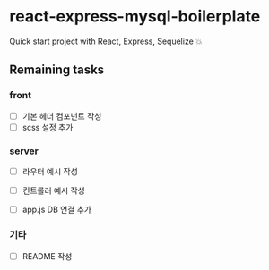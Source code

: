 # react-express-mysql-boilerplate
Quick start project with React, Express, Sequelize 💥


## Remaining tasks

### front
- [ ] 기본 헤더 컴포넌트 작성
- [ ] scss 설정 추가

### server
- [ ] 라우터 예시 작성
- [ ] 컨트롤러 예시 작성
- [ ] app.js DB 연결 추가 


### 기타
- [ ] README 작성
